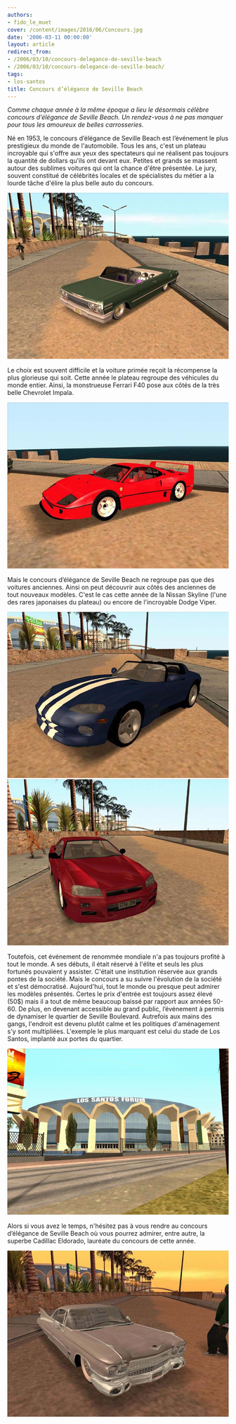 ```yaml
---
authors:
- fido_le_muet
cover: /content/images/2016/06/Concours.jpg
date: '2006-03-11 00:00:00'
layout: article
redirect_from:
- /2006/03/10/concours-delegance-de-seville-beach
- /2006/03/10/concours-delegance-de-seville-beach/
tags:
- los-santos
title: Concours d’élégance de Seville Beach
---
```



_Comme chaque année à la même époque a lieu le désormais célèbre concours d’élégance de Seville Beach. Un rendez-vous à ne pas manquer pour tous les amoureux de belles carrosseries._

Né en 1953, le concours d’élégance de Seville Beach est l’événement le plus prestigieux du monde de l'automobile. Tous les ans, c'est un plateau incroyable qui s'offre aux yeux des spectateurs qui ne réalisent pas toujours la quantité de dollars qu'ils ont devant eux. Petites et grands se massent autour des sublimes voitures qui ont la chance d'être présentée. Le jury, souvent constitué de célébrités locales et de spécialistes du métier a la lourde tâche d'élire la plus belle auto du concours.

![](/content/images/2005/01/Impala.jpg)

Le choix est souvent difficile et la voiture primée reçoit la récompense la plus glorieuse qui soit. Cette année le plateau regroupe des véhicules du monde entier. Ainsi, la monstrueuse Ferrari F40 pose aux côtés de la très belle Chevrolet Impala.

![](/content/images/2005/01/F40.jpg)

Mais le concours d’élégance de Seville Beach ne regroupe pas que des voitures anciennes. Ainsi on peut découvrir aux côtés des anciennes de tout nouveaux modèles. C'est le cas cette année de la Nissan Skyline (l'une des rares japonaises du plateau) ou encore de l'incroyable Dodge Viper.

![](/content/images/2005/01/Viper.jpg)
![](/content/images/2005/01/Skyline.jpg)

Toutefois, cet événement de renommée mondiale n'a pas toujours profité à tout le monde. A ses débuts, il était réservé à l'élite et seuls les plus fortunés pouvaient y assister. C'était une institution réservée aux grands pontes de la société. Mais le concours a su suivre l'évolution de la société et s'est démocratisé. Aujourd'hui, tout le monde ou presque peut admirer les modèles présentés. Certes le prix d'entrée est toujours assez élevé (50$) mais il a tout de même beaucoup baissé par rapport aux années 50-60. De plus, en devenant accessible au grand public, l’événement à permis de dynamiser le quartier de Seville Boulevard. Autrefois aux mains des gangs, l'endroit est devenu plutôt calme et les politiques d'aménagement s'y sont multipliées. L'exemple le plus marquant est celui du stade de Los Santos, implanté aux portes du quartier.

![](/content/images/2005/01/Stade_LS.jpg)

Alors si vous avez le temps, n'hésitez pas à vous rendre au concours d’élégance de Seville Beach où vous pourrez admirer, entre autre, la superbe Cadillac Eldorado, lauréate du concours de cette année.

![](/content/images/2005/01/Eldorado.jpg)